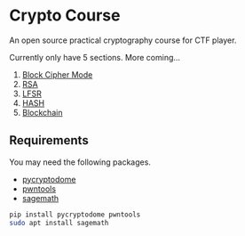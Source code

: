 # Crypto Course

An open source practical cryptography course for CTF player.

Currently only have 5 sections. More coming...

1. [Block Cipher Mode](/Block-Cipher-Mode)
2. [RSA](/RSA)
3. [LFSR](/LFSR)
4. [HASH](/HASH)
5. [Blockchain](/Blockchain)

## Requirements

You may need the following packages.

* [pycryptodome](https://github.com/Legrandin/pycryptodome)
* [pwntools](https://github.com/Gallopsled/pwntools)
* [sagemath](https://www.sagemath.org/)

```bash
pip install pycryptodome pwntools
sudo apt install sagemath
```
